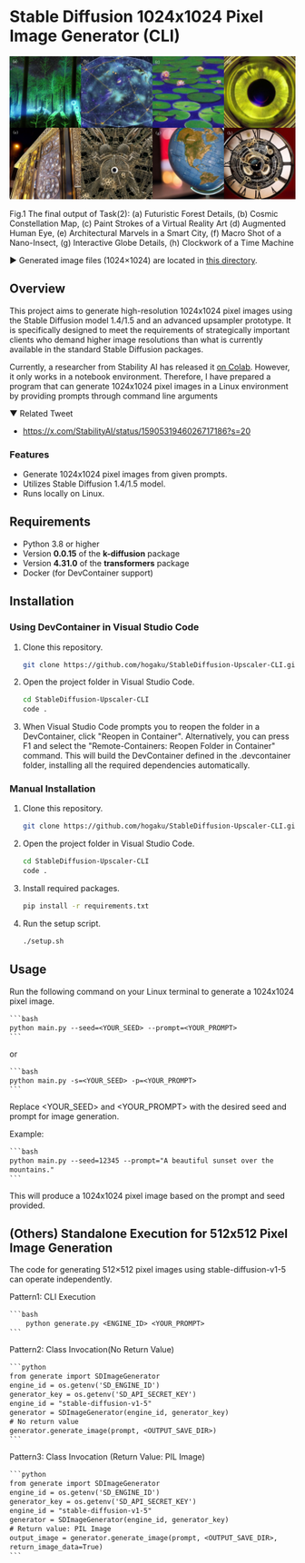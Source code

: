 # Stable Diffusion 1024x1024 Pixel Image Generator (CLI)
![Example 1](./img/upscaler.jpg)

Fig.1 The final output of Task(2): (a) Futuristic Forest Details, (b) Cosmic Constellation Map, (c) Paint Strokes of a Virtual Reality Art (d) Augmented Human Eye,  (e) Architectural Marvels in a Smart City, (f) Macro Shot of a Nano-Insect, (g) Interactive Globe Details, (h) Clockwork of a Time Machine

▶ Generated image files (1024×1024) are located in [this directory](./outputs/).
## Overview

This project aims to generate high-resolution 1024x1024 pixel images using the Stable Diffusion model 1.4/1.5 and an advanced upsampler prototype. It is specifically designed to meet the requirements of strategically important clients who demand higher image resolutions than what is currently available in the standard Stable Diffusion packages.

Currently, a researcher from Stability AI has released it [on Colab](./Stable_Diffusion_Upscaler_Demo.ipynb). However, it only works in a notebook environment. Therefore, I have prepared a program that can generate 1024x1024 pixel images in a Linux environment by providing prompts through command line arguments

▼ Related Tweet

- https://x.com/StabilityAI/status/1590531946026717186?s=20


### Features

- Generate 1024x1024 pixel images from given prompts.
- Utilizes Stable Diffusion 1.4/1.5 model.
- Runs locally on Linux.

## Requirements

- Python 3.8 or higher
- Version **0.0.15** of the **k-diffusion** package
- Version **4.31.0** of the **transformers** package
- Docker (for DevContainer support)

## Installation

### Using DevContainer in Visual Studio Code

1. Clone this repository.
   ```bash
   git clone https://github.com/hogaku/StableDiffusion-Upscaler-CLI.git
   ```

2. Open the project folder in Visual Studio Code.
    ```bash
    cd StableDiffusion-Upscaler-CLI
    code .
    ```
3. When Visual Studio Code prompts you to reopen the folder in a DevContainer, click "Reopen in Container". Alternatively, you can press F1 and select the "Remote-Containers: Reopen Folder in Container" command.
This will build the DevContainer defined in the .devcontainer folder, installing all the required dependencies automatically.

### Manual Installation
1. Clone this repository.
   ```bash
   git clone https://github.com/hogaku/StableDiffusion-Upscaler-CLI.git
   ```
2. Open the project folder in Visual Studio Code.
    ```bash
    cd StableDiffusion-Upscaler-CLI
    code .
    ```
3. Install required packages.
   ```bash
   pip install -r requirements.txt
   ```
4. Run the setup script.
   ```bash
   ./setup.sh
   ```

## Usage
Run the following command on your Linux terminal to generate a 1024x1024 pixel image.
    
    ```bash
    python main.py --seed=<YOUR_SEED> --prompt=<YOUR_PROMPT>
    ```
or

    ```bash
    python main.py -s=<YOUR_SEED> -p=<YOUR_PROMPT>
    ```
Replace <YOUR_SEED> and <YOUR_PROMPT> with the desired seed and prompt for image generation.

Example:
    
    ```bash
    python main.py --seed=12345 --prompt="A beautiful sunset over the mountains."
    ```
This will produce a 1024x1024 pixel image based on the prompt and seed provided.

## (Others) Standalone Execution for 512x512 Pixel Image Generation
The code for generating 512×512 pixel images using stable-diffusion-v1-5 can operate independently.

Pattern1: CLI Execution

    ```bash
        python generate.py <ENGINE_ID> <YOUR_PROMPT>
    ```

Pattern2: Class Invocation(No Return Value)

    ```python
    from generate import SDImageGenerator
    engine_id = os.getenv('SD_ENGINE_ID')
    generator_key = os.getenv('SD_API_SECRET_KEY')
    engine_id = "stable-diffusion-v1-5"
    generator = SDImageGenerator(engine_id, generator_key)
    # No return value
    generator.generate_image(prompt, <OUTPUT_SAVE_DIR>)
    ```

Pattern3: Class Invocation (Return Value: PIL Image)

    ```python
    from generate import SDImageGenerator
    engine_id = os.getenv('SD_ENGINE_ID')
    generator_key = os.getenv('SD_API_SECRET_KEY')
    engine_id = "stable-diffusion-v1-5"
    generator = SDImageGenerator(engine_id, generator_key)
    # Return value: PIL Image
    output_image = generator.generate_image(prompt, <OUTPUT_SAVE_DIR>, return_image_data=True)
    ```